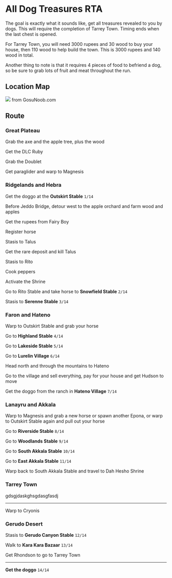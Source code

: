# All Dog Treasures RTA

The goal is exactly what it sounds like, get all treasures revealed to you by dogs. This will require the completion of Tarrey Town. Timing ends when the last chest is opened.

For Tarrey Town, you will need 3000 rupees and 30 wood to buy your house, then 110 wood to help build the town. This is 3000 rupees and 140 wood in total.

Another thing to note is that it requires 4 pieces of food to befriend a dog, so be sure to grab lots of fruit and meat throughout the run.

## Location Map

![](http://static.gosunoob.com/img/1/2017/03/dog-treasure-locations-map-zelda-botw-1024x804.jpg)
from GosuNoob.com

## Route

### Great Plateau

Grab the axe and the apple tree, plus the wood

Get the DLC Ruby

Grab the Doublet

Get paraglider and warp to Magnesis

### Ridgelands and Hebra

Get the doggo at the **Outskirt Stable** `1/14`

Before Jeddo Bridge, detour west to the apple orchard and farm wood and apples

Get the rupees from Fairy Boy

Register horse

Stasis to Talus

Get the rare deposit and kill Talus

Stasis to Rito

Cook peppers

Activate the Shrine

Go to Rito Stable and take horse to **Snowfield Stable** `2/14`

Stasis to **Serenne Stable** `3/14`

### Faron and Hateno

Warp to Outskirt Stable and grab your horse

Go to **Highland Stable** `4/14`

Go to **Lakeside Stable** `5/14`

Go to **Lurelin Village** `6/14`

Head north and through the mountains to Hateno

Go to the village and sell everything, pay for your house and get Hudson to move

Get the doggo from the ranch in **Hateno Village** `7/14`

### Lanayru and Akkala

Warp to Magnesis and grab a new horse or spawn another Epona, or warp to Outskirt Stable again and pull out your horse

Go to **Riverside Stable** `8/14`

Go to **Woodlands Stable** `9/14`

Go to **South Akkala Stable** `10/14`

Go to **East Akkala Stable** `11/14`

Warp back to South Akkala Stable and travel to Dah Hesho Shrine

### Tarrey Town

gdsgjdaskghsgdasgfasdj

---

Warp to Cryonis

### Gerudo Desert

Stasis to **Gerudo Canyon Stable** `12/14`

Walk to **Kara Kara Bazaar** `13/14`

Get Rhondson to go to Tarrey Town

---

**Get the doggo** `14/14`
